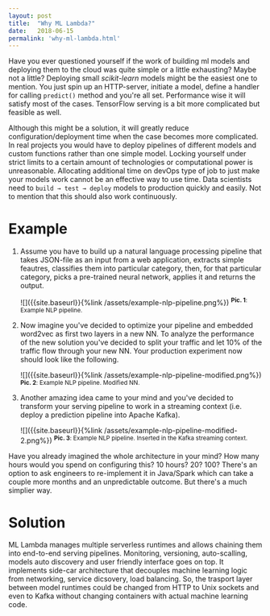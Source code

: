 ```yaml
---
layout: post
title:  "Why ML Lambda?"
date:   2018-06-15
permalink: 'why-ml-lambda.html'
---
```



Have you ever questioned yourself if the work of building ml models and deploying them to the cloud was quite simple or a little exhausting? Maybe not a little? Deploying small _scikit-learn_ models might be the easiest one to mention. You just spin up an HTTP-server, initiate a model, define a handler for calling `predict()` method and you're all set. Performance wise it will satisfy most of the cases. TensorFlow serving is a bit more complicated but feasible as well.

Although this might be a solution, it will greatly reduce configuration/deployment time when the case becomes more complicated. In real projects you would have to deploy pipelines of different models and custom functions rather than one simple model. Locking yourself under strict limits to a certain amount of technologies or computational power is unreasonable. Allocating additional time on devOps type of job to just make your models work cannot be an effective way to use time. Data scientists need to `build → test → deploy` models to production quickly and easily. Not to mention that this should also work continuously.

# Example

1. Assume you have to build up a natural language processing pipeline that takes JSON-file as an input from a web application, extracts simple feautres, classifies them into particular category, then, for that particular category, picks a pre-trained neural network, applies it and returns the output. 

	![]({{site.baseurl}}{%link /assets/example-nlp-pipeline.png%})
	<sup>__Pic. 1__: Example NLP pipeline.</sup>

2. Now imagine you've decided to optimize your pipeline and embedded word2vec as first two layers in a new NN. To analyze the performance of the new solution you've decided to split your traffic and let 10% of the traffic flow through your new NN. Your production experiment now should look like the following. 

	![]({{site.baseurl}}{%link /assets/example-nlp-pipeline-modified.png%})
	<sup>__Pic. 2__: Example NLP pipeline. Modified NN.</sup>

3. Another amazing idea came to your mind and you've decided to transform your serving pipeline to work in a streaming context (i.e. deploy a prediction pipeline into Apache Kafka).
	
	![]({{site.baseurl}}{%link /assets/example-nlp-pipeline-modified-2.png%})
	<sup>__Pic. 3__: Example NLP pipeline. Inserted in the Kafka streaming context.</sup>

Have you already imagined the whole architecture in your mind? How many hours would you spend on configuring this? 10 hours? 20? 100? There's an option to ask engineers to re-implement it in Java/Spark which can take a couple more months and an unpredictable outcome. But there's a much simplier way. 


# Solution

ML Lambda manages multiple serverless runtimes and allows chaining them into end-to-end serving pipelines. Monitoring, versioning, auto-scalling, models auto discovery and user friendly interface goes on top. It implements side-car architecture that decouples machine learning logic from networking, service dicsovery, load balancing. So, the trasport layer between model runtimes could be changed from HTTP to Unix sockets and even to Kafka without changing containers with actual machine learning code. 